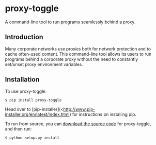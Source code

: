 # proxy-toggle
A command-line tool to run programs seamlessly behind a proxy.

## Introduction

Many corporate networks use proxies both for network protection and to cache often-used content. This command-line tool allows its users to run programs behind a corporate proxy without the need to constantly set/unset proxy environment variables.

## Installation

To use proxy-toggle:

```
$ pip install proxy-toggle
```
Head over to [pip-installer](<http://www.pip-installer.org/en/latest/index.html) for instructions on installing pip.

To run from source, you can [download the source code](https://github.com/beylsp/proxy-toggle) for proxy-toggle, and then run:

```
$ python setup.py install
```
